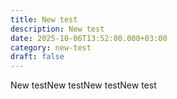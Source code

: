 ```yaml
---
title: New test
description: New test
date: 2025-10-06T13:52:00.000+03:00
category: new-test
draft: false
---
```

New testNew testNew testNew test
